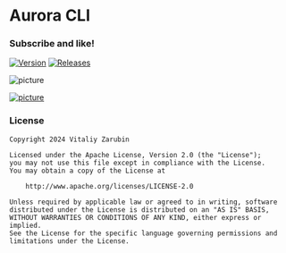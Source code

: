 # Aurora CLI

### Subscribe and like!

[![Version](https://img.shields.io/badge/PyPI-3.2.7-blue?logo=pypi&logoColor=white)](https://pypi.org/project/aurora-cli/)
[![Releases](https://img.shields.io/badge/dynamic/json?url=https://api.github.com/repos/keygenqt/aurora-cli/releases/latest&query=assets[0][download_count]&label=Releases&color=blue&logo=github&prefix=3.2.7%20(&suffix=))](https://github.com/keygenqt/aurora-cli/releases)

![picture](https://github.com/keygenqt/aurora-cli/blob/main/data/images/banner/banner_1000.png?raw=true)

[![picture](https://github.com/keygenqt/aurora-cli/blob/main/data/common/btn_more.png?raw=true)](https://keygenqt.github.io/aurora-cli/)

### License

```
Copyright 2024 Vitaliy Zarubin

Licensed under the Apache License, Version 2.0 (the "License");
you may not use this file except in compliance with the License.
You may obtain a copy of the License at

    http://www.apache.org/licenses/LICENSE-2.0

Unless required by applicable law or agreed to in writing, software
distributed under the License is distributed on an "AS IS" BASIS,
WITHOUT WARRANTIES OR CONDITIONS OF ANY KIND, either express or implied.
See the License for the specific language governing permissions and
limitations under the License.
```
